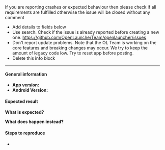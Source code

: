 If you are reporting crashes or expected behaviour then please check if all requirements are fulfilled otherwise the issue will be closed without any comment

  * Add details to fields  below
  * Use search. Check if the issue is already reported before creating a new one. 
    https://github.com/OpenLauncherTeam/openlauncher/issues
  * Don't report update problems. Note that the OL Team is working on the core features and breaking changes may occur. We try to keep the amount of legacy code low. Try to reset app before posting.
  * Delete this info block
-----------------------------

#### General information

* **App version:**
* **Android Version:**

#### Expected result
**What is expected?** 

**What does happen instead?**

<!--
Screenshots can be uploaded by drag&drop. Apply resizing:
`<img width="30%" height="30%" src="https://cloud.githubusercontent.com/assets/67..b55.jpg">`

Logcat: `adb logcat -s com.benny.openlauncher`
-->


#### Steps to reproduce
*
